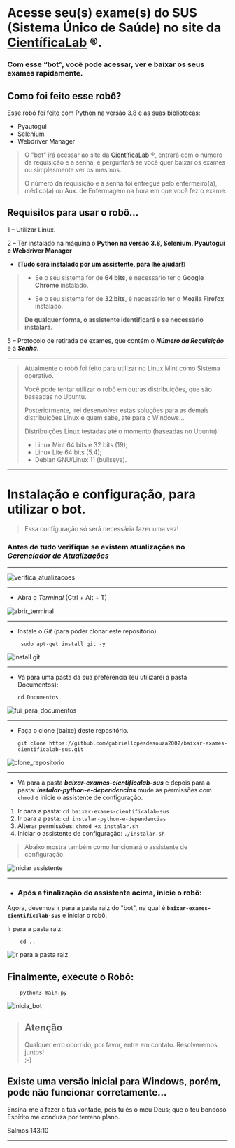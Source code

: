 
# Acesse seu(s) exame(s) do SUS (Sistema Único de Saúde) no site da [CientíficaLab](https://cientificalab.com.br/) ®.  
  
### **Com esse “bot”, você pode acessar, ver e baixar os seus exames rapidamente.**  
  
## Como foi feito esse robô?  
Esse robô foi feito com Python na versão 3.8 e as suas bibliotecas:
- Pyautogui
- Selenium
- Webdriver Manager
  
> O "bot" irá acessar ao site da [CientíficaLab](https://cientificalab.com.br/) ®, entrará com o número da requisição
> e a senha, e perguntará se você quer baixar os exames ou simplesmente ver os mesmos. 
> 
> O número da requisição e a senha foi entregue pelo enfermeiro(a), médico(a) ou Aux. de Enfermagem
> na hora em que você fez o exame.

## Requisitos para usar o robô...  
1 – Utilizar Linux.

2 – Ter instalado na máquina o **Python na versão 3.8, Selenium, Pyautogui e Webdriver Manager** 

 - (**Tudo será instalado por um 
assistente, para lhe ajudar!**)  
 

> - Se o seu sistema for de **64 bits**, é necessário ter o **Google Chrome** instalado.
>
> - Se o seu sistema for de **32 bits**, é necessário ter o **Mozila Firefox** instalado.
> 
> **De qualquer forma, o assistente identificará e se necessário instalará.**
  
5 – Protocolo de retirada de exames, que contém o ***Número da Requisição*** e a ***Senha***.

---  
  
> Atualmente o robô foi feito para utilizar no Linux Mint como Sistema operativo.
> 
> Você pode tentar utilizar o robô em outras distribuições, que são baseadas no Ubuntu.
> 
> Posteriormente, irei desenvolver estas soluções para as demais distribuições Linux e quem sabe, 
> até para o Windows...
> 
> Distribuições Linux testadas até o momento (baseadas no Ubuntu):
> 
> - Linux Mint 64 bits e 32 bits (19);
> - Linux Lite 64 bits (5.4);
> - Debian GNU/Linux 11 (bullseye).
  
---

# Instalação e configuração, para utilizar o bot.
> Essa configuração só será necessária fazer uma vez!
### Antes de tudo verifique se existem atualizações no *Gerenciador de Atualizações*  
---

![verifica_atualizacoes](https://user-images.githubusercontent.com/65515076/148704585-143a80c5-dbd5-481e-a561-5f3665378694.gif)  
  
  
  
---  
 - Abra o *Terminal* (Ctrl + Alt + T)  
  
![abrir_terminal](https://user-images.githubusercontent.com/65515076/148704248-26ac5689-a0ef-450d-9052-bed30a15283b.gif)  
  
---  
- Instale o *Git* (para poder clonar este repositório).  
  
       sudo apt-get install git -y  
  
![install git](https://user-images.githubusercontent.com/65515076/148704613-9a5a3379-6ef7-4254-85fe-e6b85342d871.gif)  
  
---  
  
- Vá para uma pasta da sua preferência (eu utilizarei a pasta Documentos):  
  
      cd Documentos  
  
![fui_para_documentos](https://user-images.githubusercontent.com/65515076/148705513-3f49f222-3fa7-42a8-b27e-fb6f822ded16.gif)  
  
---  
  
- Faça o clone (baixe) deste repositório.  
  
      git clone https://github.com/gabriellopesdesouza2002/baixar-exames-cientificalab-sus.git  
  
  
![clone_repositorio](https://user-images.githubusercontent.com/65515076/148705543-3d61a20d-e069-478c-bcbb-471ef8af024e.gif)  
  
---  
  
 - Vá para a pasta ***baixar-exames-cientificalab-sus*** e depois para a pasta: ***instalar-python-e-dependencias*** mude as permissões com `chmod` e inicie o assistente de configuração.  
  
 1. Ir para a pasta: `cd baixar-exames-cientificalab-sus`  
 2. Ir para a pasta: `cd instalar-python-e-dependencias`  
 3. Alterar permissões: `chmod +x instalar.sh`  
 4. Iniciar o assistente de configuração: `./instalar.sh`  
  
> Abaixo mostra também como funcionará o assistente de configuração.  
  
![iniciar assistente](https://user-images.githubusercontent.com/65515076/148705816-3ba8fa8b-ca07-4f6d-af64-3233715c5fcc.gif)  
  
---  
  

 - ### Após a finalização do assistente acima, inicie o robô:  
Agora, devemos ir para a pasta raiz do "bot", na qual é **`baixar-exames-cientificalab-sus`** e iniciar o robô.  
  
Ir para a pasta raiz: 

		cd ..  
  
![ir para a pasta raiz](https://user-images.githubusercontent.com/65515076/149239063-4a528b2e-33e1-4b8a-b6ab-0f17277b1590.gif)

## Finalmente, execute o Robô:  
  
		python3 main.py  

![inicia_bot](https://user-images.githubusercontent.com/65515076/149240609-a95997cb-7efd-4c33-9df5-e8204fb043c3.gif)



>  ## Atenção  
> Qualquer erro ocorrido, por favor, entre em contato. Resolveremos juntos!  
> ;-)

Existe uma versão inicial para Windows, porém, pode não funcionar corretamente...
---
Ensina-me a fazer a tua vontade, pois tu és o meu Deus; 
que o teu bondoso Espírito me conduza por terreno plano.

Salmos 143:10

---
